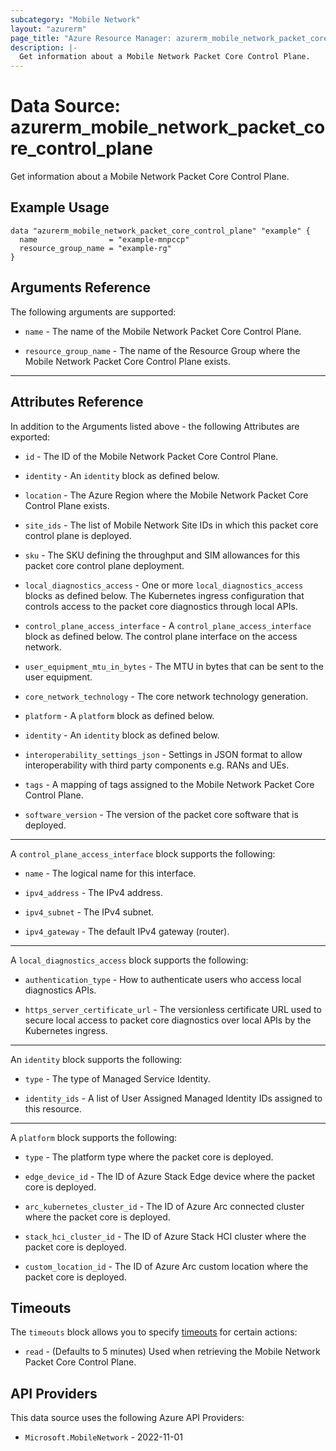 ```yaml
---
subcategory: "Mobile Network"
layout: "azurerm"
page_title: "Azure Resource Manager: azurerm_mobile_network_packet_core_control_plane"
description: |-
  Get information about a Mobile Network Packet Core Control Plane.
---
```


# Data Source: azurerm_mobile_network_packet_core_control_plane

Get information about a Mobile Network Packet Core Control Plane.

## Example Usage

```hcl
data "azurerm_mobile_network_packet_core_control_plane" "example" {
  name                = "example-mnpccp"
  resource_group_name = "example-rg"
}
```

## Arguments Reference

The following arguments are supported:

* `name` - The name of the Mobile Network Packet Core Control Plane. 

* `resource_group_name` - The name of the Resource Group where the Mobile Network Packet Core Control Plane exists.  

---

## Attributes Reference

In addition to the Arguments listed above - the following Attributes are exported:

* `id` - The ID of the Mobile Network Packet Core Control Plane.

* `identity` - An `identity` block as defined below.

* `location` - The Azure Region where the Mobile Network Packet Core Control Plane exists. 

* `site_ids` - The list of Mobile Network Site IDs in which this packet core control plane is deployed.

* `sku` - The SKU defining the throughput and SIM allowances for this packet core control plane deployment. 

* `local_diagnostics_access` - One or more `local_diagnostics_access` blocks as defined below. The Kubernetes ingress configuration that controls access to the packet core diagnostics through local APIs.

* `control_plane_access_interface` - A `control_plane_access_interface` block as defined below. The control plane interface on the access network.

* `user_equipment_mtu_in_bytes` - The MTU in bytes that can be sent to the user equipment.

* `core_network_technology` - The core network technology generation.

* `platform` - A `platform` block as defined below.

* `identity` - An `identity` block as defined below.

* `interoperability_settings_json` - Settings in JSON format to allow interoperability with third party components e.g. RANs and UEs.

* `tags` - A mapping of tags assigned to the Mobile Network Packet Core Control Plane.

* `software_version` - The version of the packet core software that is deployed.

---

A `control_plane_access_interface` block supports the following:

* `name` - The logical name for this interface.

* `ipv4_address` - The IPv4 address.

* `ipv4_subnet` - The IPv4 subnet.

* `ipv4_gateway` - The default IPv4 gateway (router).

---

A `local_diagnostics_access` block supports the following:

* `authentication_type` - How to authenticate users who access local diagnostics APIs. 

* `https_server_certificate_url` - The versionless certificate URL used to secure local access to packet core diagnostics over local APIs by the Kubernetes ingress.

---

An `identity` block supports the following:

* `type` - The type of Managed Service Identity.

* `identity_ids` - A list of User Assigned Managed Identity IDs assigned to this resource.

---

A `platform` block supports the following:

* `type` - The platform type where the packet core is deployed.

* `edge_device_id` - The ID of Azure Stack Edge device where the packet core is deployed. 

* `arc_kubernetes_cluster_id` - The ID of Azure Arc connected cluster where the packet core is deployed.

* `stack_hci_cluster_id` - The ID of Azure Stack HCI cluster where the packet core is deployed.

* `custom_location_id` -  The ID of Azure Arc custom location where the packet core is deployed.

## Timeouts

The `timeouts` block allows you to specify [timeouts](https://www.terraform.io/docs/configuration/resources.html#timeouts) for certain actions:

* `read` - (Defaults to 5 minutes) Used when retrieving the Mobile Network Packet Core Control Plane.

## API Providers
<!-- This section is generated, changes will be overwritten -->
This data source uses the following Azure API Providers:

* `Microsoft.MobileNetwork` - 2022-11-01
